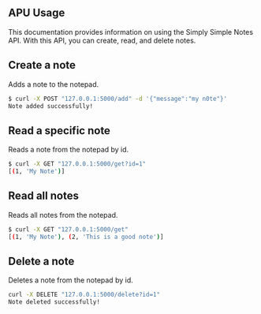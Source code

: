 ## APU Usage

This documentation provides information on using the Simply Simple Notes API.
With this API, you can create, read, and delete notes.

## Create a note

Adds a note to the notepad.

```bash
$ curl -X POST "127.0.0.1:5000/add" -d '{"message":"my n0te"}'
Note added successfully!
```

## Read a specific note

Reads a note from the notepad by id.

```bash
$ curl -X GET "127.0.0.1:5000/get?id=1"
[(1, 'My Note')]
```

## Read all notes

Reads all notes from the notepad.

```bash
$ curl -X GET "127.0.0.1:5000/get"
[(1, 'My Note'), (2, 'This is a good note')]
```

## Delete a note

Deletes a note from the notepad by id.

```bash
curl -X DELETE "127.0.0.1:5000/delete?id=1"
Note deleted successfully!
```
